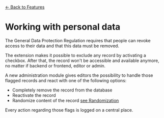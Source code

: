 [<- Back to Features](../Features.md)

# Working with personal data

The General Data Protection Regulation requires that people can revoke access to their data and that this data must be removed.

The extension makes it possible to exclude any record by activating a checkbox. After that, the record won't be accessible and available anymore, no matter if backend or frontend, editor or admin.

A new administration module gives editors the possibility to handle those flagged records and react with one of the following options:

- Completely remove the record from the database
- Reactivate the record
- Randomize content of the record [see Randomization](Randomization.md)

Every action regarding those flags is logged on a central place.
